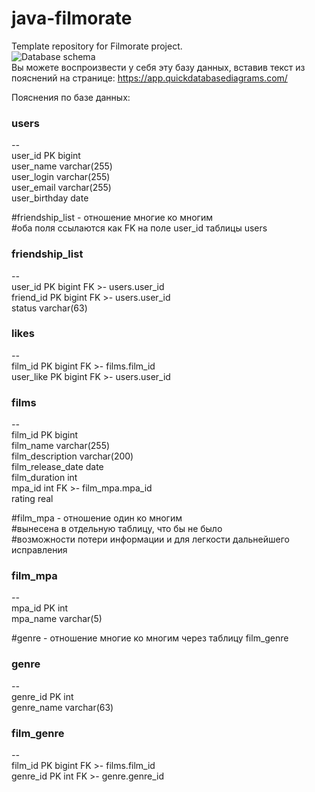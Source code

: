 # java-filmorate
Template repository for Filmorate project.        
![Database schema](https://github.com/OlegSharomov/java-filmorate/blob/add-friends-likes/images/QuickDBD-Free%20Diagram.png)        
Вы можете воспроизвести у себя эту базу данных, вставив текст из пояснений
на странице: https://app.quickdatabasediagrams.com/

Пояснения по базе данных:

### users  
*--*  
user_id PK bigint  
user_name varchar(255)  
user_login varchar(255)  
user_email varchar(255)  
user_birthday date    
  
#friendship_list - отношение многие ко многим  
#оба поля ссылаются как FK на поле user_id таблицы users  
### friendship_list
*--*  
user_id PK bigint FK >- users.user_id  
friend_id PK bigint FK >- users.user_id  
status varchar(63)  

### likes
*--*  
film_id PK bigint  FK >- films.film_id  
user_like PK bigint FK >- users.user_id  

### films
*--*  
film_id PK bigint  
film_name varchar(255)  
film_description varchar(200)  
film_release_date date  
film_duration int  
mpa_id int FK >- film_mpa.mpa_id  
rating real

#film_mpa - отношение один ко многим  
#вынесена в отдельную таблицу, что бы не было  
#возможности потери информации и для легкости дальнейшего исправления  
### film_mpa
*--*  
mpa_id PK int  
mpa_name varchar(5)  

#genre - отношение многие ко многим через таблицу film_genre  
### genre
*--*  
genre_id PK int  
genre_name varchar(63)  

### film_genre
*--*  
film_id PK bigint FK >- films.film_id  
genre_id PK int FK >- genre.genre_id  
